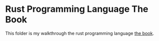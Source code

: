 # Rust Programming Language The Book

This folder is my walkthrough the rust programming 
language [the book](https://doc.rust-lang.org/book/). 
